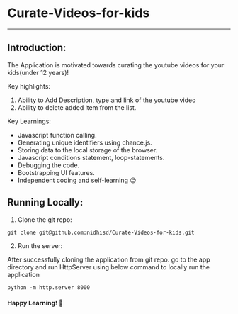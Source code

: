 # Curate-Videos-for-kids
------
## Introduction:
The Application is motivated towards curating the youtube videos for your kids(under 12 years)! 

Key highlights:
  1. Ability to Add Description, type and link of the youtube video
  2. Ability to delete added item from the list.
  
Key Learnings:
  - Javascript function calling.
  - Generating unique identifiers using chance.js.
  - Storing data to the local storage of the browser.
  - Javascript conditions statement, loop-statements.
  - Debugging the code.
  - Bootstrapping UI features.
  - Independent coding and self-learning :relieved:
 
 
## Running Locally:

1. Clone the git repo:
```
git clone git@github.com:nidhisd/Curate-Videos-for-kids.git
```
2. Run the server:

After successfully cloning the application from git repo. go to the app directory and run HttpServer using below command to locally run the application

```
python -m http.server 8000
```

#### Happy Learning! :purple_heart:

